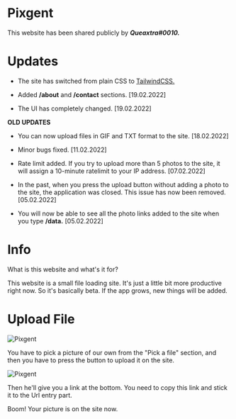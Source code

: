 # Pixgent

  

This website has been shared publicly by ***Queaxtra#0010.***

  

# Updates

- The site has switched from plain CSS to [TailwindCSS.](https://tailwindcss.com/)
- Added **/about** and **/contact** sections. [19.02.2022]

- The UI has completely changed.  [19.02.2022]

**OLD UPDATES**

- You can now upload files in GIF and TXT format to the site. [18.02.2022]

- Minor bugs fixed. [11.02.2022]

- Rate limit added. If you try to upload more than 5 photos to the site, it will assign a 10-minute ratelimit to your IP address. [07.02.2022]

- In the past, when you press the upload button without adding a photo to the site, the application was closed. This issue has now been removed. [05.02.2022]

- You will now be able to see all the photo links added to the site when you type **/data.** [05.02.2022]

  

# Info

  

What is this website and what's it for?

This website is a small file loading site. It's just a little bit more productive right now. So it's basically beta. If the app grows, new things will be added.

  

# Upload File

  

![Pixgent](https://i.hizliresim.com/rmgi8xt.png)

  

You have to pick a picture of our own from the "Pick a file" section, and then you have to press the button to upload it on the site.

  

![Pixgent](https://i.hizliresim.com/78tko5u.png)

  

Then he'll give you a link at the bottom. You need to copy this link and stick it to the Url entry part.

Boom! Your picture is on the site now.
